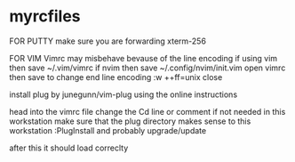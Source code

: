 # myrcfiles

FOR PUTTY
make sure you are forwarding xterm-256

FOR VIM
Vimrc may misbehave bevause of the line encoding
if using vim then save ~/.vim/vimrc
if nvim then save ~/.config/nvim/init.vim
open vimrc then save to change end line encoding :w ++ff=unix
close

install plug by junegunn/vim-plug
using the online instructions

head into the vimrc file
change the Cd line or comment if not needed in this workstation
make sure that the plug directory makes sense to this workstation
:PlugInstall and probably upgrade/update

after this it should load correclty
